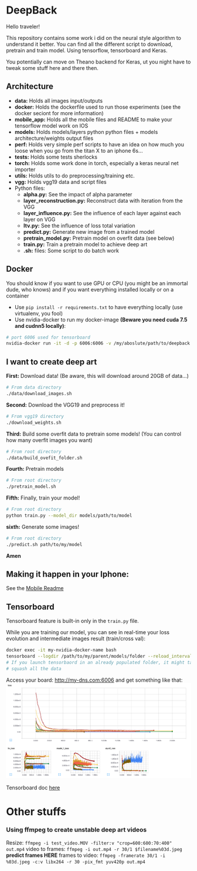 # DeepBack

Hello traveler!

This repository contains some work i did on the neural style algorithm to understand it better.
You can find all the different script to download, pretrain and train model. Using tensorflow, tensorboard and Keras.

You potentially can move on Theano backend for Keras, ut you night have to tweak some stuff here and there then.

## Architecture
- **data:** Holds all images input/outputs
- **docker:** Holds the dockerfile used to run those experiments (see the docker seciont for more information)
- **mobile_app:** Holds all the mobile files and README to make your tensorflow model work on IOS
- **models:** Holds models/layers python python files + models architecture/weights output files
- **perf:** Holds very simple perf scripts to have an idea on how much you loose when you go from the titan X to an iphone 6s...
- **tests:** Holds some tests sherlocks
- **torch:** Holds some work done in torch, especially a keras neural net importer
- **utils:** Holds utils to do preprocessing/training etc.
- **vgg:** Holds vgg19 data and script files
- Python files:
  - **alpha.py:** See the impact of alpha parameter
  - **layer_reconstruction.py:** Reconstruct data with iteration from the VGG
  - **layer_influence.py:** See the influence of each layer against each layer on VGG
  - **ltv.py:** See the influence of loss total variation
  - **predict.py:** Generate new image from a trained model
  - **pretrain_model.py:** Pretrain model on overfit data (see below)
  - **train.py:** Train a pretrain model to achieve deep art
  - **.sh:** files: Some script to do batch work

## Docker
You should know if you want to use GPU or CPU (you might be an immortal dude, who knows) and if you want everything installed locally or on a container
- Use `pip install -r requirements.txt` to have everything locally (use virtualenv, you fool)
- Use nvidia-docker to run my docker-image **(Beware you need cuda 7.5 and cudnn5 locally)**:
```bash
# port 6006 used for tensorboard
nvidia-docker run -it -d -p 6006:6006 -v /my/aboslute/path/to/deepback:/root/deepback --name deepback morgangiraud/dlsak
```

## I want to create deep art
**First:** Download data! (Be aware, this will download around 20GB of data...)
```bash
# From data directory
./data/download_images.sh
```

**Second:** Download the VGG19 and preprocess it!
```bash
# From vgg19 directory
./download_weights.sh
```

**Third:** Build some overfit data to pretrain some models! (You can control how many overfit images you want)
```bash
# From root directory
./data/build_ovefit_folder.sh
```

**Fourth:** Pretrain models
```bash
# From root directory
./pretrain_model.sh
```

**Fifth:** Finally, train your model!
```bash
# From root directory
python train.py --model_dir models/path/to/model
```

**sixth:** Generate some images!
```bash
# From root directory
./predict.sh path/to/my/model
```
**Amen**

## Making it happen in your Iphone:
See the [Mobile Readme](mobile_app)

## Tensorboard
Tensorboard feature is built-in only in the `train.py` file.

While you are training our model, you can see in real-time your loss evolution and intermediate images result (train/cross val):
```bash
docker exec -it my-nvidia-docker-name bash
tensorboard --logdir /path/to/my/parent/models/folder --reload_interval 20
# If you launch tensorbaord in an already populated folder, it might take time before it can 
# squash all the data
```
Access your board: http://my-dns.com:6006 and get something like that:
![Tensorboard](screenshot-tensorboard.png)

Tensorboard doc [here](https://www.tensorflow.org/versions/r0.9/how_tos/summaries_and_tensorboard/index.html)

# Other stuffs
### Using ffmpeg to create unstable deep art videos
Resize: `ffmpeg -i test_video.MOV -filter:v "crop=600:600:70:400" out.mp4`
video to frames: `ffmpeg -i out.mp4 -r 30/1 $filename%03d.jpeg`
**predict frames HERE**
frames to video: `ffmpeg -framerate 30/1 -i %03d.jpeg -c:v libx264 -r 30 -pix_fmt yuv420p out.mp4`
